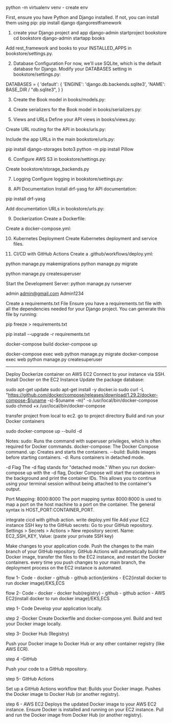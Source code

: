 python -m virtualenv venv - create env

First, ensure you have Python and Django installed. If not, you can install them using pip:
pip install django djangorestframework


1. create your Django project and app
django-admin startproject bookstore
cd bookstore
django-admin startapp books

Add rest_framework and books to your INSTALLED_APPS in bookstore/settings.py.

2. Database Configuration
For now, we'll use SQLite, which is the default database for Django. Modify your DATABASES setting in bookstore/settings.py:

DATABASES = {
    'default': {
        'ENGINE': 'django.db.backends.sqlite3',
        'NAME': BASE_DIR / "db.sqlite3",
    }
}


3. Create the Book model in books/models.py:

4. Create serializers for the Book model in books/serializers.py:

5. Views and URLs
Define your API views in books/views.py:

Create URL routing for the API in books/urls.py:

Include the app URLs in the main bookstore/urls.py:

pip install django-storages boto3
python -m pip install Pillow

6. Configure AWS S3 in bookstore/settings.py:

Create bookstore/storage_backends.py


7. Logging
Configure logging in bookstore/settings.py:

8. API Documentation
Install drf-yasg for API documentation:

pip install drf-yasg


Add documentation URLs in bookstore/urls.py:

9. Dockerization
Create a Dockerfile:

Create a docker-compose.yml:

10. Kubernetes Deployment
Create Kubernetes deployment and service files.

11. CI/CD with GitHub Actions
Create a .github/workflows/deploy.yml:


python manage.py makemigrations
python manage.py migrate

python manage.py createsuperuser

Start the Development Server:
python manage.py runserver



admin
admin@gmail.com
Admin1234


Create a requirements.txt File
Ensure you have a requirements.txt file with all the dependencies needed for your Django project. You can generate this file by running:

pip freeze > requirements.txt

pip install --upgrade -r requirements.txt

docker-compose build
docker-compose up

docker-compose exec web python manage.py migrate
docker-compose exec web python manage.py createsuperuser


---------------------------------------------------------------
Deploy Dockerize container on AWS EC2
Connect to your instance via SSH.
Install Docker on the EC2 Instance
Update the package database:

sudo apt-get update
sudo apt-get install -y docker.io
sudo curl -L "https://github.com/docker/compose/releases/download/1.29.2/docker-compose-$(uname -s)-$(uname -m)" -o /usr/local/bin/docker-compose
sudo chmod +x /usr/local/bin/docker-compose

transfer project from local to ec2.
go to project directory
Build and run your Docker containers

sudo docker-compose up --build -d

Notes:
sudo: Runs the command with superuser privileges, which is often required for Docker commands.
docker-compose: The Docker Compose command.
up: Creates and starts the containers.
--build: Builds images before starting containers.
-d: Runs containers in detached mode.

-d Flag
The -d flag stands for "detached mode." When you run docker-compose up with the -d flag, Docker Compose will start the containers in the background and print the container IDs. This allows you to continue using your terminal session without being attached to the container's output.

Port Mapping: 8000:8000
The port mapping syntax 8000:8000 is used to map a port on the host machine to a port on the container. The general syntax is HOST_PORT:CONTAINER_PORT.

integrate cicd with github action.
write deploy.yml file 
Add your EC2 instance SSH key to the GitHub secrets:
Go to your GitHub repository.
Settings > Secrets > Actions > New repository secret.
Name: EC2_SSH_KEY, Value: (paste your private SSH key)


Make changes to your application code.
Push the changes to the main branch of your GitHub repository.
GitHub Actions will automatically build the Docker image, transfer the files to the EC2 instance, and restart the Docker containers.
every time you push changes to your main branch, the deployment process on the EC2 instance is automated.



flow 1- 
Code - docker  - github - github action/jenkins - EC2(install docker to run docker image)/EKS,ECS


flow 2-
Code - docker - docker hub(registry) - github - github action - AWS EC2(install docker to run docker image)/EKS,ECS


step 1- Code
Develop your application locally.

step 2 -Docker
Create Dockerfile and docker-compose.yml.
Build and test your Docker image locally.

step 3- Docker Hub (Registry)

Push your Docker image to Docker Hub or any other container registry (like AWS ECR).

step 4 -GitHub

Push your code to a GitHub repository.

step 5- GitHub Actions

Set up a GitHub Actions workflow that:
Builds your Docker image.
Pushes the Docker image to Docker Hub (or another registry).


step 6 - AWS EC2
Deploys the updated Docker image to your AWS EC2 instance.
Ensure Docker is installed and running on your EC2 instance.
Pull and run the Docker image from Docker Hub (or another registry).